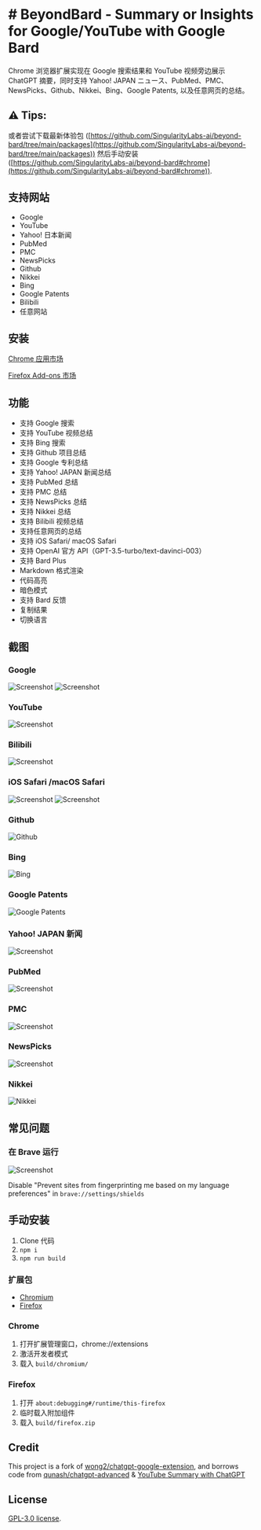 # # BeyondBard - Summary or Insights for Google/YouTube with Google Bard

Chrome 浏览器扩展实现在 Google 搜索结果和 YouTube 视频旁边展示 ChatGPT 摘要，同时支持 Yahoo! JAPAN ニュース、PubMed、PMC、NewsPicks、Github、Nikkei、Bing、Google Patents, 以及任意网页的总结。

## ⚠️ Tips:

或者尝试下载最新体验包 ([https://github.com/SingularityLabs-ai/beyond-bard/tree/main/packages](https://github.com/SingularityLabs-ai/beyond-bard/tree/main/packages)) 然后手动安装 ([https://github.com/SingularityLabs-ai/beyond-bard#chrome](https://github.com/SingularityLabs-ai/beyond-bard#chrome)).

## 支持网站

- Google
- YouTube
- Yahoo! 日本新闻
- PubMed
- PMC
- NewsPicks
- Github
- Nikkei
- Bing
- Google Patents
- Bilibili
- 任意网站

## 安装

[Chrome 应用市场](https://chrome.google.com/webstore/detail/summary-for-google-with-c/cmnlolelipjlhfkhpohphpedmkfbobjc)

[Firefox Add-ons 市场](https://addons.mozilla.org/zh-CN/firefox/addon/beyondbard/)

## 功能

- 支持 Google 搜索
- 支持 YouTube 视频总结
- 支持 Bing 搜索
- 支持 Github 项目总结
- 支持 Google 专利总结
- 支持 Yahoo! JAPAN 新闻总结
- 支持 PubMed 总结
- 支持 PMC 总结
- 支持 NewsPicks 总结
- 支持 Nikkei 总结
- 支持 Bilibili 视频总结
- 支持任意网页的总结
- 支持 iOS Safari/ macOS Safari
- 支持 OpenAI 官方 API（GPT-3.5-turbo/text-davinci-003）
- 支持 Bard Plus
- Markdown 格式渲染
- 代码高亮
- 暗色模式
- 支持 Bard 反馈
- 复制结果
- 切换语言

## 截图

### Google

![Screenshot](screenshots/extension-google-zh-CN.png?raw=true)
![Screenshot](screenshots/google-vs-chatgpt.png?raw=true)

### YouTube

![Screenshot](screenshots/extension-youtube-zh-CN.jpeg?raw=true)

### Bilibili

![Screenshot](screenshots/bilibili-cn.webp?raw=true)

### iOS Safari /macOS Safari

![Screenshot](screenshots/iOS-Safari-en.webp?raw=true)
![Screenshot](screenshots/macOS-Safari-en.webp?raw=true)

### Github

![Github](screenshots/github-cn.png?raw=true)

### Bing

![Bing](screenshots/bing-cn.png)

### Google Patents

![Google Patents](screenshots/google-patents-zh.png)

### Yahoo! JAPAN 新闻

![Screenshot](screenshots/yahoo-japan.jpg?raw=true)

### PubMed

![Screenshot](screenshots/pubmed.jpg?raw=true)

### PMC

![Screenshot](screenshots/PMC-cn.png?raw=true)

### NewsPicks

![Screenshot](screenshots/newspicks-zh.jpg?raw=true)

### Nikkei

![Nikkei](screenshots/nikkei-jp.png)

## 常见问题

### 在 Brave 运行

![Screenshot](screenshots/brave.png?raw=true)

Disable "Prevent sites from fingerprinting me based on my language preferences" in `brave://settings/shields`

## 手动安装

1. Clone 代码
2. `npm i`
3. `npm run build`

### 扩展包

- [Chromium](packages/BeyondBard-chromium.zip)
- [Firefox](packages/BeyondBard-firefox.zip)

### Chrome

1. 打开扩展管理窗口，chrome://extensions
2. 激活开发者模式
3. 载入 `build/chromium/`

### Firefox

1. 打开 `about:debugging#/runtime/this-firefox`
2. 临时载入附加组件
3. 载入 `build/firefox.zip`

## Credit

This project is a fork of [wong2/chatgpt-google-extension](https://github.com/wong2/chatgpt-google-extension), and borrows code from [qunash/chatgpt-advanced](https://github.com/qunash/chatgpt-advanced) & [YouTube Summary with ChatGPT](https://github.com/kazuki-sf/YouTube_Summary_with_ChatGPT)

## License

[GPL-3.0 license](LICENSE).
